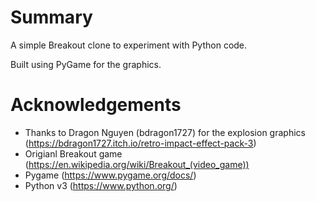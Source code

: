 # Summary

A simple Breakout clone to experiment with Python code.

Built using PyGame for the graphics.


# Acknowledgements

- Thanks to Dragon Nguyen (bdragon1727) for the explosion graphics (https://bdragon1727.itch.io/retro-impact-effect-pack-3)
- Origianl Breakout game (https://en.wikipedia.org/wiki/Breakout_(video_game))
- Pygame (https://www.pygame.org/docs/)
- Python v3 (https://www.python.org/)